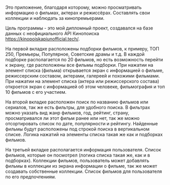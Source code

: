Это приложение, благодаря которому, можно просматривать информацию о фильмах, актерах и режиссёрах. Составлять свои коллекции и наблюдать за кинопремьерами.

Цель программы - это мой дипломный проект, создавался на базе данных с неофициального API Кинопоиска https://kinopoiskapiunofficial.tech/.

На первой вкладке расположены подборки фильмов, к примеру, ТОП 250, Премьеры, Популярное, Советские драмы и т.д.
В каждой подборке располагается по 20 фильмов, но есть возможность перейти к экрану, где расположены все фильмы подборки.
При нажатии на элемент списка (фильма) открывается экран с информацией о фильме, режиссерским составом, актерами, галереей и похожими фильмами.
При нажатии на элемент списка (актера или режиссерского состава) откроется экран с информацией об этом человеке, фильмография и топ 10 фильмов с его участием.

На второй вкладке расположен поиск по названию фильмов или сериалов, так же есть фильтры, для удобного поиска.
В фильтрах можно указать вид жанр фильмов, год, рейтинг, страну, просматривался ли этот фильм ранее или нет,
так же можно отсортировать список по дате, популярности и рейтингу.
Найденные фильмы будут расположены под строкой поиска в вертикальном списке.
Логика нажатий на элементы списка такая же как и подборках фильмов.

На третьей вкладке располагается информация пользователя. Список фильмов, которые он посмотрел (логика списка такая же, как и в подборках).
Коллекции фильмов, пользователь может добавлять фильмы в коллекции из экрана информации о фильме, так же может создавать собственные коллекции.
Список фильмов для пользователя по его предпочтениям.
